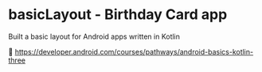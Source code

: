 # basicLayout - Birthday Card app
Built a basic layout for Android apps written in Kotlin


🚀 https://developer.android.com/courses/pathways/android-basics-kotlin-three
